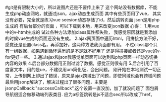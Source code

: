 #git是有限制大小的，所以说图片还是不要传上来了
这个网站没有数据库，不能生成php动态网站，就通过json，ajax动态生成页面 其中有些页面用了vue，
其实没有必要，完全就是练习vue seesion动态存储了id，然后跳转页面 json是用php生成的 有后台部分的页面
，可以下载到本地，用来改变json数据 心得： 1.用vue中的v-html生成的 试过各种方法添加class属性都失败，
我感觉原因就是我添加的时候vue生成的页面还没有生成。 
2.ajax网页面中遍历html，用拼接方法不好，感觉还是设置class名，再添加好，这两种方法我页面都有用。
不过class那个只有一组数据，如果遇到循环遍历的是不是就不好用了 还是得拼接或者还是vue的v-for更好一些。
3.通过ajax和json我感觉单页面可以达到和php页面一样动态切换内容的效果 
4.后台部分数据用正则过滤了数据，感觉正则很有用 
5.后台引用了百度富文本，用的是ue，不建议用um简化版，会出问题。
刚开始在本地测试一切正常，上传到网上却出了错误，原来是ajax跨域出了问题，即使同域也会有跨域问题
最后用jsonp解决了，解决过程出了很多问题，主要是jsonpCallback:"successCallback",这个设置一直没加，加了就没问题了
面包屑导航很适合做移动端列表类目.
应为a标签跳转是js不适合seo所以改成了href。
